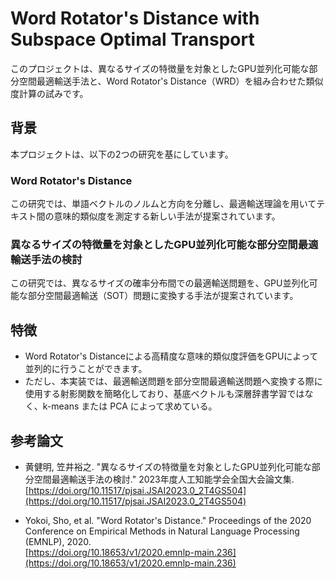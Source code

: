 # Word Rotator's Distance with Subspace Optimal Transport

このプロジェクトは、異なるサイズの特徴量を対象としたGPU並列化可能な部分空間最適輸送手法と、Word Rotator's Distance（WRD）を組み合わせた類似度計算の試みです。

## 背景

本プロジェクトは、以下の2つの研究を基にしています。

### Word Rotator's Distance

この研究では、単語ベクトルのノルムと方向を分離し、最適輸送理論を用いてテキスト間の意味的類似度を測定する新しい手法が提案されています。

### 異なるサイズの特徴量を対象としたGPU並列化可能な部分空間最適輸送手法の検討

この研究では、異なるサイズの確率分布間での最適輸送問題を、GPU並列化可能な部分空間最適輸送（SOT）問題に変換する手法が提案されています。

## 特徴

- Word Rotator's Distanceによる高精度な意味的類似度評価をGPUによって並列的に行うことができます。
- ただし、本実装では、最適輸送問題を部分空間最適輸送問題へ変換する際に使用する射影関数を簡略化しており、基底ベクトルも深層辞書学習ではなく、k-means または PCA によって求めている。

## 参考論文

- 黄健明, 笠井裕之. "異なるサイズの特徴量を対象としたGPU並列化可能な部分空間最適輸送手法の検討." 2023年度人工知能学会全国大会論文集.  
  [https://doi.org/10.11517/pjsai.JSAI2023.0_2T4GS504](https://doi.org/10.11517/pjsai.JSAI2023.0_2T4GS504)

- Yokoi, Sho, et al. "Word Rotator's Distance." Proceedings of the 2020 Conference on Empirical Methods in Natural Language Processing (EMNLP), 2020.  
  [https://doi.org/10.18653/v1/2020.emnlp-main.236](https://doi.org/10.18653/v1/2020.emnlp-main.236)
